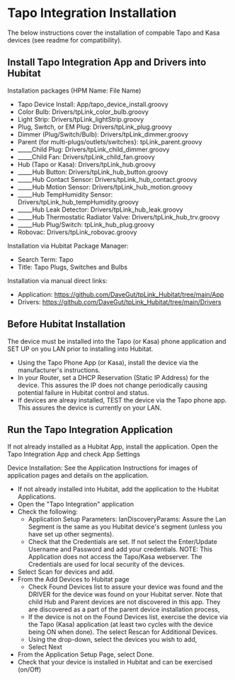 # Tapo Integration Installation
The below instructions cover the installation of compable Tapo and Kasa devices (see readme for compatibility).

## Install Tapo Integration App and Drivers into Hubitat

Installation packages (HPM Name: File Name)
* Tapo Device Install: App/tapo_device_install.groovy
* Color Bulb: Drivers/tpLink_color_bulb.groovy
* Light Strip: Drivers/tpLink_lightStrip.groovy
* Plug, Switch, or EM Plug: Drivers/tpLink_plug.groovy
* Dimmer (Plug/Switch/Bulb): Drivers/tpLink_dimmer.groovy
* Parent (for multi-plugs/outlets/switches}: tpLink_parent.groovy
* _____Child Plug: Drivers/tpLink_child_dimmer.groovy
* _____Child Fan: Drivers/tpLink_child_fan.groovy
* Hub (Tapo or Kasa): Drivers/tpLink_hub.groovy
* _____Hub Button: Drivers/tpLink_hub_button.groovy
* _____Hub Contact Sensor: Drivers/tpLink_hub_contact.groovy
* _____Hub Motion Sensor: Drivers/tpLink_hub_motion.groovy
* _____Hub TempHumidity Sensor: Drivers/tpLink_hub_tempHumidity.groovy
* _____Hub Leak Detector: Drivers/tpLink_hub_leak.groovy
* _____Hub Thermostatic Radiator Valve: Drivers/tpLink_hub_trv.groovy
* _____Hub Plug/Switch: tpLink_hub_plug.groovy
* Robovac: Drivers/tpLink_robovac.groovy
	
Installation via Hubitat Package Manager:
* Search Term: Tapo
* Title: Tapo Plugs, Switches and Bulbs

Installation via manual direct links:
* Application: https://github.com/DaveGut/tpLink_Hubitat/tree/main/App
* Drivers: https://github.com/DaveGut/tpLink_Hubitat/tree/main/Drivers

## Before Hubitat Installation
The device must be installed into the Tapo (or Kasa) phone application and SET UP on you LAN prior to installing into Hubitat.
* Using the Tapo Phone App (or Kasa), install the device via the manufacturer's instructions.
* In your Router, set a DHCP Reservation (Static IP Address) for the device.  This assures the IP does not change periodically causing potential failure in Hubitat control and status.
* If devices are alreay installed, TEST the device via the Tapo phone app.  This assures the device is currently on your LAN.

## Run the Tapo Integration Application
If not already installed as a Hubitat App, install the application.
Open the Tapo Integration App and check App Settings

Device Installation:
See the Application Instructions for images of application pages and details on the application.
* If not already installed into Hubitat, add the application to the Hubitat Applications.
* Open the "Tapo Integration" application
* Check the following:
  * Application Setup Parameters: lanDiscoveryParams: Assure the Lan Segment is the same as you Hubitat device's segment (unless you have set up other segments).
  * Check that the Credentials are set.  If not select the Enter/Update Username and Password and add your credentials.  NOTE:  This Application does not access the Tapo/Kasa webserver.  The Credentials are used for local security of the devices.
* Select Scan for devices and add.
* From the Add Devices to Hubitat page
  * Check Found Devices list to assure your device was found and the DRIVER for the device was found on your Hubitat server.  Note that child Hub and Parent devices are not discovered in this app.  They are discovered as a part of the parent device installation process,
  * If the device is not on the Found Devices list, exercise the device via the Tapo (Kasa) application (at least two cycles with the device being ON when done).  The select Rescan for Additional Devices.
  * Using the drop-down, select the devices you wish to add,
  * Select Next
* From the Application Setup Page, select Done.
* Check that your device is installed in Hubitat and can be exercised (on/Off)
